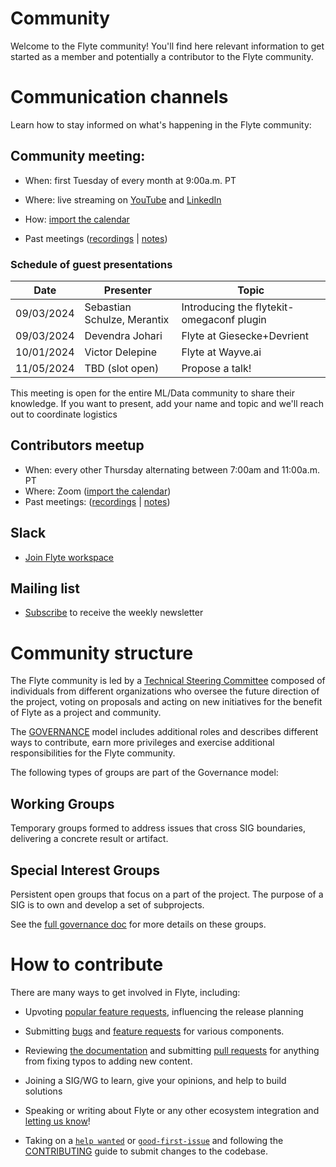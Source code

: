# Community
Welcome to the Flyte community!
You'll find here relevant information to get started as a member and potentially a contributor to the Flyte community. 

# Communication channels
Learn how to stay informed on what's happening in the Flyte community:
## Community meeting:
  * When: first Tuesday of every month at 9:00a.m. PT
  * Where: live streaming on [YouTube](https://www.youtube.com/@flyteorg/streams) and [LinkedIn](https://www.linkedin.com/showcase/flyte-oss/events/)
  * How: [import the calendar](https://lists.lfaidata.foundation/g/flyte-announce/ics/12031983/2145304139/feed.ics)
  
  * Past meetings ([recordings](https://www.youtube.com/@flyteorg/playlists) | [notes](https://hackmd.io/@flyte-community/r1PDrxkEh))

### Schedule of guest presentations

| Date | Presenter  | Topic  |   
|---|---|---|
| 09/03/2024  | Sebastian Schulze, Merantix  |Introducing the flytekit-omegaconf plugin   |
| 09/03/2024 | Devendra Johari | Flyte at Giesecke+Devrient|
| 10/01/2024 | Victor Delepine | Flyte at Wayve.ai |
|11/05/2024   | TBD (slot open)  |Propose a talk!   |


This meeting is open for the entire ML/Data community to share their knowledge. If you want to present, add your name and topic and we'll reach out to coordinate logistics

## Contributors meetup
* When: every other Thursday alternating between 7:00am and 11:00a.m. PT
* Where: Zoom ([import the calendar](https://lists.lfaidata.foundation/g/flyte-announce/ics/12031983/2145304139/feed.ics))
* Past meetings: ([recordings](https://www.youtube.com/playlist?list=PLmQd1BBY9MWozXmf4NGS8zQK17E5aV8oE) | [notes](https://github.com/flyteorg/community/tree/main/minutes/contributors-meetup))
## Slack
*  [Join Flyte workspace](https://slack.flyte.org/)

## Mailing list
* [Subscribe](https://lists.lfaidata.foundation/g/flyte-announce/join) to receive the weekly newsletter


# Community structure

The Flyte community is led by a [Technical Steering Committee](https://github.com/flyteorg/community/blob/main/MAINTAINERS.md) composed of individuals from different organizations who oversee the future direction of the project, voting on proposals and acting on new initiatives for the benefit of Flyte as a project and community.

The [GOVERNANCE](https://github.com/flyteorg/community/blob/main/GOVERNANCE.md) model includes additional roles and describes different ways to contribute, earn more privileges and exercise additional responsibilities for the Flyte community.

The following types of groups are part of the Governance model:

## Working Groups
Temporary groups formed to address issues that cross SIG boundaries, delivering a concrete result or artifact.
## Special Interest Groups
Persistent open groups that focus on a part of the project. The purpose of a SIG is to own and develop a set of subprojects.

See the [full governance doc](https://github.com/flyteorg/community/blob/main/GOVERNANCE.md) for more details on these groups.
# How to contribute
There are many ways to get involved in Flyte, including:

* Upvoting [popular feature requests](https://github.com/flyteorg/flyte/issues?q=is%3Aopen+is%3Aissue+label%3Aenhancement+sort%3Areactions-%2B1-desc), influencing the release planning

* Submitting [bugs](https://github.com/flyteorg/flyte/issues/new?assignees=&labels=bug%2Cuntriaged&template=bug_report.yaml&title=%5BBUG%5D+) and [feature requests](https://github.com/flyteorg/flyte/issues/new?assignees=&labels=enhancement%2Cuntriaged&template=feature_request.yaml&title=%5BCore+feature%5D+) for various components.
* Reviewing [the documentation](https://docs.flyte.org/en/latest/) and submitting [pull requests](https://github.com/flyteorg/flytesnacks) for anything from fixing typos to adding new content.
* Joining a SIG/WG to learn, give your opinions, and help to build solutions
* Speaking or writing about Flyte or any other ecosystem integration and [letting us know](https://flyte-org.slack.com/archives/C02JMT8KTEE)!
* Taking on a [`help wanted`](https://github.com/flyteorg/flyte/issues?q=is%3Aopen+is%3Aissue+label%3A%22help+wanted%22+) or [`good-first-issue`](https://github.com/flyteorg/flyte/issues?q=is%3Aopen+is%3Aissue+label%3A%22good+first+issue%22) and following the [CONTRIBUTING](https://docs.flyte.org/en/latest/community/contribute.html#contribute-flyte) guide to submit changes to the codebase.




